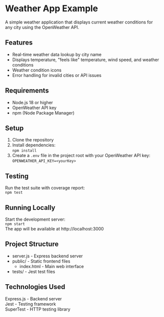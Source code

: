 # Weather App Example

A simple weather application that displays current weather conditions for any city using the OpenWeather API.

## Features

- Real-time weather data lookup by city name
- Displays temperature, "feels like" temperature, wind speed, and weather conditions
- Weather condition icons
- Error handling for invalid cities or API issues

## Requirements

- Node.js 18 or higher
- OpenWeather API key
- npm (Node Package Manager)

## Setup

1. Clone the repository
2. Install dependencies:  
`npm install`
3. Create a `.env` file in the project root with your OpenWeather API key:  
`OPENWEATHER_API_KEY=<yourKey>`

## Testing
Run the test suite with coverage report:  
`npm test`

## Running Locally
Start the development server:  
`npm start`  
The app will be available at http://localhost:3000

## Project Structure
- server.js - Express backend server
- public/ - Static frontend files
    - index.html - Main web interface
- tests/ - Jest test files

## Technologies Used
Express.js - Backend server  
Jest - Testing framework  
SuperTest - HTTP testing library  
